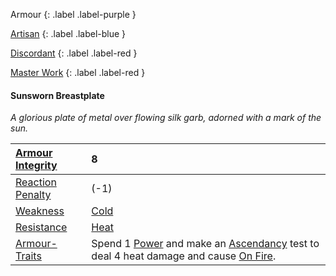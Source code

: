 Armour
{: .label .label-purple }

[Artisan](Game/Designing-Armour#Artisan)
{: .label .label-blue }

[Discordant](Game/Magic-Items#Discordant)
{: .label .label-red }

[Master Work](Game/Designing-Armour#Master%20Work)
{: .label .label-red }

#### Sunsworn Breastplate
*A glorious plate of metal over flowing silk garb, adorned with a mark of the sun.*

| [Armour Integrity](Game/Core/Armour#Armour%20Integrity)    | 8                                                                                                                                                                             |
| :--------------------------------------------------------- | :---------------------------------------------------------------------------------------------------------------------------------------------------------------------------- |
| [Reaction Penalty](Game/Core/Armour#Reaction%20Penalty)          | (-1)                                                                                                                                                                          |
| [Weakness](Game/Core/Armour#Weakness%20and%20Resistance)   | [Cold](Game/Core/Injury#Cold)                                                                                                                                                 |
| [Resistance](Game/Core/Armour#Weakness%20and%20Resistance) | [Heat](Game/Core/Injury#Heat)                                                                                                                                                 |
| [Armour-Traits](Game/Core/Armour-Traits)                   | Spend 1 [Power](Game/Core/Blocks/Power) and make an [Ascendancy](Game/Core/Intuition#Ascendancy) test to deal 4 heat damage and cause [On Fire](Game/Core/Effects#On%20Fire). |
